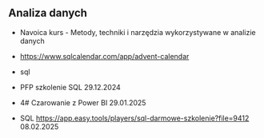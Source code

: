 ## Analiza danych
* Navoica kurs - Metody, techniki i narzędzia wykorzystywane w analizie danych
* https://www.sqlcalendar.com/app/advent-calendar

* sql
* PFP szkolenie SQL 29.12.2024
* 4# Czarowanie z Power BI 29.01.2025
* SQL https://app.easy.tools/players/sql-darmowe-szkolenie?file=9412 08.02.2025
